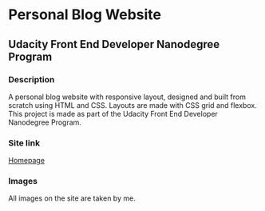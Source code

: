 # Personal Blog Website
## Udacity Front End Developer Nanodegree Program

### Description
A personal blog website with responsive layout, designed and built from scratch using HTML and CSS. Layouts are made with CSS grid and flexbox. This project is made as part of the Udacity Front End Developer Nanodegree Program. 

### Site link
[Homepage](https://axelpilot.github.io/BlogProject/index.html)

### Images
All images on the site are taken by me.
